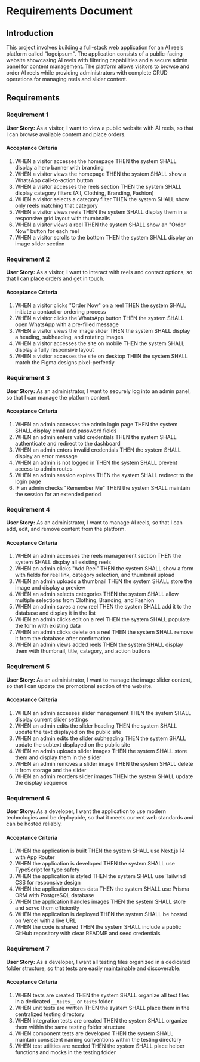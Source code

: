 # Requirements Document

## Introduction

This project involves building a full-stack web application for an AI reels platform called "logoipsum". The application consists of a public-facing website showcasing AI reels with filtering capabilities and a secure admin panel for content management. The platform allows visitors to browse and order AI reels while providing administrators with complete CRUD operations for managing reels and slider content.

## Requirements

### Requirement 1

**User Story:** As a visitor, I want to view a public website with AI reels, so that I can browse available content and place orders.

#### Acceptance Criteria

1. WHEN a visitor accesses the homepage THEN the system SHALL display a hero banner with branding
2. WHEN a visitor views the homepage THEN the system SHALL show a WhatsApp call-to-action button
3. WHEN a visitor accesses the reels section THEN the system SHALL display category filters (All, Clothing, Branding, Fashion)
4. WHEN a visitor selects a category filter THEN the system SHALL show only reels matching that category
5. WHEN a visitor views reels THEN the system SHALL display them in a responsive grid layout with thumbnails
6. WHEN a visitor views a reel THEN the system SHALL show an "Order Now" button for each reel
7. WHEN a visitor scrolls to the bottom THEN the system SHALL display an image slider section

### Requirement 2

**User Story:** As a visitor, I want to interact with reels and contact options, so that I can place orders and get in touch.

#### Acceptance Criteria

1. WHEN a visitor clicks "Order Now" on a reel THEN the system SHALL initiate a contact or ordering process
2. WHEN a visitor clicks the WhatsApp button THEN the system SHALL open WhatsApp with a pre-filled message
3. WHEN a visitor views the image slider THEN the system SHALL display a heading, subheading, and rotating images
4. WHEN a visitor accesses the site on mobile THEN the system SHALL display a fully responsive layout
5. WHEN a visitor accesses the site on desktop THEN the system SHALL match the Figma designs pixel-perfectly

### Requirement 3

**User Story:** As an administrator, I want to securely log into an admin panel, so that I can manage the platform content.

#### Acceptance Criteria

1. WHEN an admin accesses the admin login page THEN the system SHALL display email and password fields
2. WHEN an admin enters valid credentials THEN the system SHALL authenticate and redirect to the dashboard
3. WHEN an admin enters invalid credentials THEN the system SHALL display an error message
4. WHEN an admin is not logged in THEN the system SHALL prevent access to admin routes
5. WHEN an admin session expires THEN the system SHALL redirect to the login page
6. IF an admin checks "Remember Me" THEN the system SHALL maintain the session for an extended period

### Requirement 4

**User Story:** As an administrator, I want to manage AI reels, so that I can add, edit, and remove content from the platform.

#### Acceptance Criteria

1. WHEN an admin accesses the reels management section THEN the system SHALL display all existing reels
2. WHEN an admin clicks "Add Reel" THEN the system SHALL show a form with fields for reel link, category selection, and thumbnail upload
3. WHEN an admin uploads a thumbnail THEN the system SHALL store the image and display a preview
4. WHEN an admin selects categories THEN the system SHALL allow multiple selections from Clothing, Branding, and Fashion
5. WHEN an admin saves a new reel THEN the system SHALL add it to the database and display it in the list
6. WHEN an admin clicks edit on a reel THEN the system SHALL populate the form with existing data
7. WHEN an admin clicks delete on a reel THEN the system SHALL remove it from the database after confirmation
8. WHEN an admin views added reels THEN the system SHALL display them with thumbnail, title, category, and action buttons

### Requirement 5

**User Story:** As an administrator, I want to manage the image slider content, so that I can update the promotional section of the website.

#### Acceptance Criteria

1. WHEN an admin accesses slider management THEN the system SHALL display current slider settings
2. WHEN an admin edits the slider heading THEN the system SHALL update the text displayed on the public site
3. WHEN an admin edits the slider subheading THEN the system SHALL update the subtext displayed on the public site
4. WHEN an admin uploads slider images THEN the system SHALL store them and display them in the slider
5. WHEN an admin removes a slider image THEN the system SHALL delete it from storage and the slider
6. WHEN an admin reorders slider images THEN the system SHALL update the display sequence

### Requirement 6

**User Story:** As a developer, I want the application to use modern technologies and be deployable, so that it meets current web standards and can be hosted reliably.

#### Acceptance Criteria

1. WHEN the application is built THEN the system SHALL use Next.js 14 with App Router
2. WHEN the application is developed THEN the system SHALL use TypeScript for type safety
3. WHEN the application is styled THEN the system SHALL use Tailwind CSS for responsive design
4. WHEN the application stores data THEN the system SHALL use Prisma ORM with PostgreSQL database
5. WHEN the application handles images THEN the system SHALL store and serve them efficiently
6. WHEN the application is deployed THEN the system SHALL be hosted on Vercel with a live URL
7. WHEN the code is shared THEN the system SHALL include a public GitHub repository with clear README and seed credentials

### Requirement 7

**User Story:** As a developer, I want all testing files organized in a dedicated folder structure, so that tests are easily maintainable and discoverable.

#### Acceptance Criteria

1. WHEN tests are created THEN the system SHALL organize all test files in a dedicated `__tests__` or `tests` folder
2. WHEN unit tests are written THEN the system SHALL place them in the centralized testing directory
3. WHEN integration tests are created THEN the system SHALL organize them within the same testing folder structure
4. WHEN component tests are developed THEN the system SHALL maintain consistent naming conventions within the testing directory
5. WHEN test utilities are needed THEN the system SHALL place helper functions and mocks in the testing folder